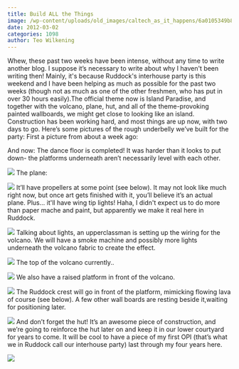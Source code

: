 ```yaml
---
title: Build ALL the Things
image: /wp-content/uploads/old_images/caltech_as_it_happens/6a0105349b8251970b0168e844cbee970c.jpg
date: 2012-03-02
categories: 1098
author: Teo Wilkening
---
```


Whew, these past two weeks have been intense, without any time to write another blog. I suppose it’s necessary to write about why I haven't been writing then!
Mainly, it's because Ruddock's interhouse party is this weekend and I have been helping as much as possible for the past two weeks (though not as much as one of the other freshmen, who has put in over 30 hours easily).The official theme now is Island Paradise, and together with the volcano, plane, hut, and all of the theme-provoking painted wallboards, we might get close to looking like an island. Construction has been working hard, and most things are up now, with two days to go. Here’s some pictures of the rough underbelly we’ve built for the party:
First a picture from about a week ago:

And now:
The dance floor is completed! It was harder than it looks to put down- the platforms underneath aren’t necessarily level with each other.


![](/old_images/caltech_as_it_happens/6a0105349b8251970b0163024ed591970d.jpg)
The plane:


![](/old_images/caltech_as_it_happens/6a0105349b8251970b016763434000970b.jpg)
It’ll have propellers at some point (see below). It may not look like much right now, but once art gets finished with it, you’ll believe it’s an actual plane. Plus... it'll have wing tip lights! Haha, I didn't expect us to do more than paper mache and paint, but apparently we make it real here in Ruddock.


![](/old_images/caltech_as_it_happens/6a0105349b8251970b0168e844ea8d970c.jpg)
Talking about lights, an upperclassman is setting up the wiring for the volcano. We will have a smoke machine and possibly more lights underneath the volcano fabric to create the effect.


![](/old_images/caltech_as_it_happens/6a0105349b8251970b0167634341d4970b.jpg)
The top of the volcano currently..


![](/old_images/caltech_as_it_happens/6a0105349b8251970b0163024ed26f970d.jpg)
We also have a raised platform in front of the volcano.


![](/old_images/caltech_as_it_happens/6a0105349b8251970b0168e844eb66970c.jpg)
The Ruddock crest will go in front of the platform, mimicking flowing lava of course (see below). A few other wall boards are resting beside it,waiting for positioning later.


![](/old_images/caltech_as_it_happens/6a0105349b8251970b0168e844ec7c970c.jpg)
And don’t forget the hut! It’s an awesome piece of construction, and we’re going to reinforce the hut later on and keep it in our lower courtyard for years to come. It will be cool to have a piece of my first OPI (that’s what we in Ruddock call our interhouse party) last through my four years here.


![](/old_images/caltech_as_it_happens/6a0105349b8251970b0167634344bf970b.jpg)

